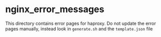 # nginx_error_messages

This directory contains error pages for haproxy. Do not update the error pages
manually, instead look in `generate.sh` and the `template.json` file
